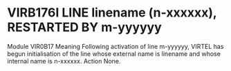 # VIRB176I LINE linename (n-xxxxxx), RESTARTED BY m-yyyyyy
Module
    VIR0B17
Meaning
    Following activation of line m-yyyyyy, VIRTEL has begun initialisation of the line whose external name is linename and whose internal name is n-xxxxxx.
Action
    None.
